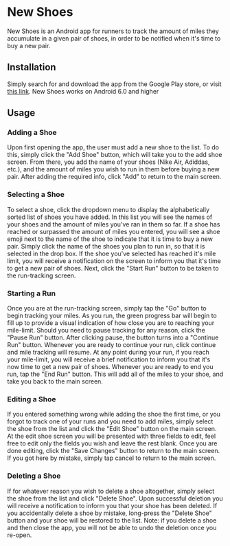 # New Shoes
New Shoes is an Android app for runners to track the amount of miles they accumulate in a given pair of shoes, in order to be notified when it's time to buy a new pair. 


## Installation
Simply search for and download the app from the Google Play store, or visit [this link](https://play.google.com/store/apps/details?id=newshoes.app&hl=en_US). New Shoes works on Android 6.0 and higher


## Usage
### Adding a Shoe
Upon first opening the app, the user must add a new shoe to the list. To do this, simply click the "Add Shoe" button, which will take you to the add shoe screen. From there, you add the name of your shoes (Nike Air, Adiddas, etc.), and the amount of miles you wish to run in them before buying a new pair. After adding the required info, click "Add" to return to the main screen.


### Selecting a Shoe
To select a shoe, click the dropdown menu to display the alphabetically sorted list of shoes you have added. In this list you will see the names of your shoes and the amount of miles you've ran in them so far. If a shoe has reached or surpassed the amount of miles you entered, you will see a shoe emoji next to the name of the shoe to indicate that it is time to buy a new pair. Simply click the name of the shoes you plan to run in, so that it is selected in the drop box. If the shoe you've selected has reached it's mile limit, you will receive a notification on the screen to inform you that it's time to get a new pair of shoes. Next, click the "Start Run" button to be taken to the run-tracking screen.


### Starting a Run
Once you are at the run-tracking screen, simply tap the "Go" button to begin tracking your miles. As you run, the green progress bar will begin to fill up to provide a visual indication of how close you are to reaching your mile-limit. Should you need to pause tracking for any reason, click the "Pause Run" button. After clicking pause, the button turns into a "Continue Run" button. Whenever you are ready to continue your run, click continue and mile tracking will resume. At any point during your run, if you reach your mile-limit, you will receive a brief notification to inform you that it's now time to get a new pair of shoes. Whenever you are ready to end you run, tap the "End Run" button. This will add all of the miles to your shoe, and take you back to the main screen.

### Editing a Shoe
If you entered something wrong while adding the shoe the first time, or you forgot to track one of your runs and you need to add miles, simply select the shoe from the list and click the "Edit Shoe" button on the main screen. At the edit shoe screen you will be presented with three fields to edit, feel free to edit only the fields you wish and leave the rest blank. Once you are done editing, click the "Save Changes" button to return to the main screen. If you got here by mistake, simply tap cancel to return to the main screen.

### Deleting a Shoe
If for whatever reason you wish to delete a shoe altogether, simply select the shoe from the list and click "Delete Shoe". Upon successful deletion you will receive a notification to inform you that your shoe has been deleted. If you accidentally delete a shoe by mistake, long-press the "Delete Shoe" button and your shoe will be restored to the list. Note: if you delete a shoe and then close the app, you will not be able to undo the deletion once you re-open.

